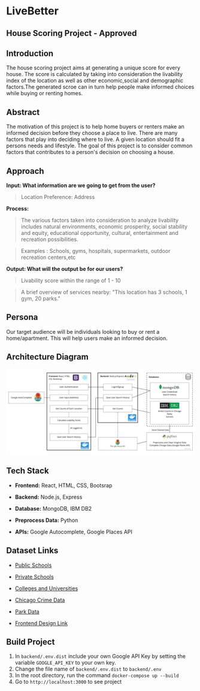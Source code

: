 # LiveBetter


House Scoring Project - Approved
---------------------

## Introduction

The house scoring project aims at generating a unique score for every house. The score is calculated by taking into consideration the livability index of the location as well as other economic,social and demographic factors.The generated scroe can in turn help people make informed choices while buying or renting homes.

## Abstract

The motivation of this project is to help home buyers or renters make an informed decision before they choose a place to live. There are many factors that play into deciding where to live. A given location should fit a persons needs and lifestyle. The goal of this project is to consider common factors that contributes to a person's decision on choosing a house.

## Approach

**Input: What information are we going to get from the user?**
> Location Preference: Address

**Process:**
> The various factors taken into consideration to analyze livability includes natural environments, economic prosperity, social stability and equity, educational opportunity, cultural, entertainment and recreation possibilities.

> Examples : Schools, gyms, hospitals, supermarkets, outdoor recreation centers,etc

**Output: What will the output be for our users?**
> Livability score within the range of 1 - 10 

> A brief overview of services nearby: "This location has 3 schools, 1 gym, 20 parks."

## Persona

Our target audience will be individuals looking to buy or rent a home/apartment. This will help users make an informed decision.

## Architecture Diagram
![Diagram](/Live_Better_Architecture_Diagram.jpg)

## Tech Stack ##
- **Frontend:** React, HTML, CSS, Bootsrap

- **Backend:** Node.js, Express

- **Database:** MongoDB, IBM DB2

- **Preprocess Data:** Python

- **APIs:** Google Autocomplete, Google Places API

## Dataset Links

- [Public Schools](https://hifld-geoplatform.opendata.arcgis.com/datasets/public-schools?geometry=16.974%2C-0.854%2C101.700%2C76.482&orderBy=STATE)

- [Private Schools](https://hifld-geoplatform.opendata.arcgis.com/datasets/private-schools?geometry=22.650%2C-6.081%2C107.377%2C75.201)

- [Colleges and Universities](https://hifld-geoplatform.opendata.arcgis.com/datasets/colleges-and-universities?geometry=137.954%2C-16.798%2C-137.319%2C72.130)

- [Chicago Crime Data](https://data.cityofchicago.org/Public-Safety/Crimes-2001-to-Present/ijzp-q8t2/data)

- [Park Data](https://www.tpl.org/parkserve/downloads)

- [Frontend Design Link](https://www.figma.com/file/60RDE2DISTm6t0wSn5nVCZ/LiveBetter?node-id=0%3A1)

## Build Project

1. In `backend/.env.dist` include your own Google API Key by setting the variable `GOOGLE_API_KEY` to your own key.
2. Change the file name of `backend/.env.dist` to `backend/.env`
3. In the root directory, run the command `docker-compose up --build`
4. Go to `http://localhost:3000` to see project